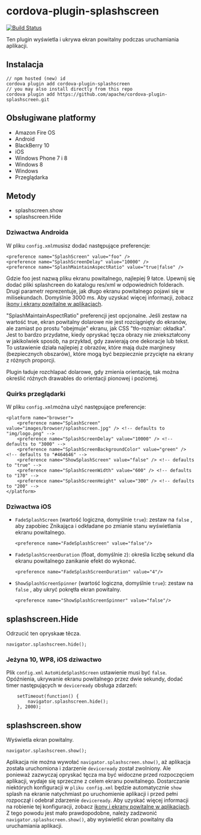 <!--
# license: Licensed to the Apache Software Foundation (ASF) under one
#         or more contributor license agreements.  See the NOTICE file
#         distributed with this work for additional information
#         regarding copyright ownership.  The ASF licenses this file
#         to you under the Apache License, Version 2.0 (the
#         "License"); you may not use this file except in compliance
#         with the License.  You may obtain a copy of the License at
#
#           http://www.apache.org/licenses/LICENSE-2.0
#
#         Unless required by applicable law or agreed to in writing,
#         software distributed under the License is distributed on an
#         "AS IS" BASIS, WITHOUT WARRANTIES OR CONDITIONS OF ANY
#         KIND, either express or implied.  See the License for the
#         specific language governing permissions and limitations
#         under the License.
-->

# cordova-plugin-splashscreen

[![Build Status](https://travis-ci.org/apache/cordova-plugin-splashscreen.svg)](https://travis-ci.org/apache/cordova-plugin-splashscreen)

Ten plugin wyświetla i ukrywa ekran powitalny podczas uruchamiania aplikacji.

## Instalacja

    // npm hosted (new) id
    cordova plugin add cordova-plugin-splashscreen
    // you may also install directly from this repo
    cordova plugin add https://github.com/apache/cordova-plugin-splashscreen.git

## Obsługiwane platformy

* Amazon Fire OS
* Android
* BlackBerry 10
* iOS
* Windows Phone 7 i 8
* Windows 8
* Windows
* Przeglądarka

## Metody

* splashscreen.show
* splashscreen.Hide

### Dziwactwa Androida

W pliku `config.xml`musisz dodać następujące preferencje:

    <preference name="SplashScreen" value="foo" />
    <preference name="SplashScreenDelay" value="10000" />
    <preference name="SplashMaintainAspectRatio" value="true|false" />

Gdzie foo jest nazwą pliku ekranu powitalnego, najlepiej 9 łatce. Upewnij się dodać pliki splashcreen do katalogu
res/xml w odpowiednich folderach. Drugi parametr reprezentuje, jak długo ekranu powitalnego pojawi się w milisekundach.
Domyślnie 3000 ms. Aby uzyskać więcej informacji,
zobacz [ikony i ekrany powitalne w aplikacjach](http://cordova.apache.org/docs/en/edge/config_ref_images.md.html).

"SplashMaintainAspectRatio" preferencji jest opcjonalne. Jeśli zestaw na wartość true, ekran powitalny dolarowe nie jest
rozciągnięty do ekranów, ale zamiast po prostu "obejmuje" ekranu, jak CSS "tło-rozmiar: okładka". Jest to bardzo
przydatne, kiedy opryskać tęcza obrazy nie zniekształcony w jakikolwiek sposób, na przykład, gdy zawierają one dekoracje
lub tekst. To ustawienie działa najlepiej z obrazów, które mają duże marginesy (bezpiecznych obszarów), które mogą być
bezpiecznie przycięte na ekrany z różnych proporcji.

Plugin ładuje rozchlapać dolarowe, gdy zmienia orientację, tak można określić różnych drawables do orientacji pionowej i
poziomej.

### Quirks przeglądarki

W pliku `config.xml`można użyć następujące preferencje:

    <platform name="browser">
        <preference name="SplashScreen" value="images/browser/splashscreen.jpg" /> <!-- defaults to "img/logo.png" -->
        <preference name="SplashScreenDelay" value="10000" /> <!-- defaults to "3000" -->
        <preference name="SplashScreenBackgroundColor" value="green" /> <!-- defaults to "#464646" -->
        <preference name="ShowSplashScreen" value="false" /> <!-- defaults to "true" -->
        <preference name="SplashScreenWidth" value="600" /> <!-- defaults to "170" -->
        <preference name="SplashScreenHeight" value="300" /> <!-- defaults to "200" -->
    </platform>

### Dziwactwa iOS

* `FadeSplashScreen` (wartość logiczna, domyślnie `true`): zestaw na `false` , aby zapobiec Znikająca i odkładane po
  zmianie stanu wyświetlania ekranu powitalnego.

      <preference name="FadeSplashScreen" value="false"/>


* `FadeSplashScreenDuration` (float, domyślnie `2`): określa liczbę sekund dla ekranu powitalnego zanikanie efekt do
  wykonać.

      <preference name="FadeSplashScreenDuration" value="4"/>


* `ShowSplashScreenSpinner` (wartość logiczna, domyślnie `true`): zestaw na `false` , aby ukryć pokrętła ekran
  powitalny.

      <preference name="ShowSplashScreenSpinner" value="false"/>

## splashscreen.Hide

Odrzucić ten opryskaæ têcza.

    navigator.splashscreen.hide();

### Jeżyna 10, WP8, iOS dziwactwo

Plik `config.xml` `AutoHideSplashScreen` ustawienie musi być `false`. Opóźnienia, ukrywanie ekranu powitalnego przez
dwie sekundy, dodać timer następujących w `deviceready` obsługa zdarzeń:

        setTimeout(function() {
            navigator.splashscreen.hide();
        }, 2000);

## splashscreen.show

Wyświetla ekran powitalny.

    navigator.splashscreen.show();

Aplikacja nie można wywołać `navigator.splashscreen.show()`, aż aplikacja została uruchomiona i zdarzenie `deviceready`
został zwolniony. Ale ponieważ zazwyczaj opryskać tęcza ma być widoczne przed rozpoczęciem aplikacji, wydaje się
sprzeczne z celem ekranu powitalnego. Dostarczanie niektórych konfiguracji w `pliku config.xml` będzie
automatycznie `show` splash na ekranie natychmiast po uruchomienie aplikacji i przed pełni rozpoczął i odebrał
zdarzenie `deviceready`. Aby uzyskać więcej informacji na robienie tej konfiguracji,
zobacz [ikony i ekrany powitalne w aplikacjach](http://cordova.apache.org/docs/en/edge/config_ref_images.md.html). Z
tego powodu jest mało prawdopodobne, należy zadzwonić `navigator.splashscreen.show()`, aby wyświetlić ekran powitalny
dla uruchamiania aplikacji.
